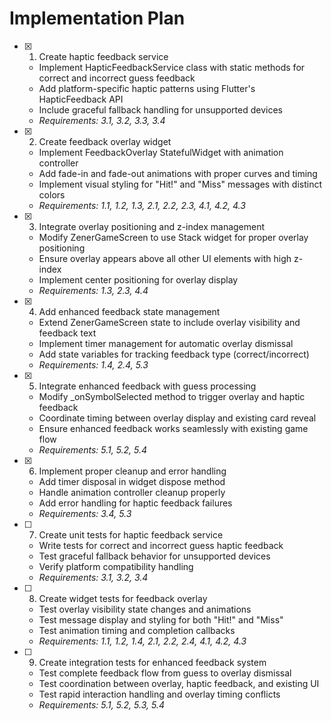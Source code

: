 # Implementation Plan

- [x] 1. Create haptic feedback service

  - Implement HapticFeedbackService class with static methods for correct and incorrect guess feedback
  - Add platform-specific haptic patterns using Flutter's HapticFeedback API
  - Include graceful fallback handling for unsupported devices
  - _Requirements: 3.1, 3.2, 3.3, 3.4_

- [x] 2. Create feedback overlay widget

  - Implement FeedbackOverlay StatefulWidget with animation controller
  - Add fade-in and fade-out animations with proper curves and timing
  - Implement visual styling for "Hit!" and "Miss" messages with distinct colors
  - _Requirements: 1.1, 1.2, 1.3, 2.1, 2.2, 2.3, 4.1, 4.2, 4.3_

- [x] 3. Integrate overlay positioning and z-index management

  - Modify ZenerGameScreen to use Stack widget for proper overlay positioning
  - Ensure overlay appears above all other UI elements with high z-index
  - Implement center positioning for overlay display
  - _Requirements: 1.3, 2.3, 4.4_

- [x] 4. Add enhanced feedback state management

  - Extend ZenerGameScreen state to include overlay visibility and feedback text
  - Implement timer management for automatic overlay dismissal
  - Add state variables for tracking feedback type (correct/incorrect)
  - _Requirements: 1.4, 2.4, 5.3_

- [x] 5. Integrate enhanced feedback with guess processing

  - Modify \_onSymbolSelected method to trigger overlay and haptic feedback
  - Coordinate timing between overlay display and existing card reveal
  - Ensure enhanced feedback works seamlessly with existing game flow
  - _Requirements: 5.1, 5.2, 5.4_

- [x] 6. Implement proper cleanup and error handling

  - Add timer disposal in widget dispose method
  - Handle animation controller cleanup properly
  - Add error handling for haptic feedback failures
  - _Requirements: 3.4, 5.3_

- [ ] 7. Create unit tests for haptic feedback service

  - Write tests for correct and incorrect guess haptic feedback
  - Test graceful fallback behavior for unsupported devices
  - Verify platform compatibility handling
  - _Requirements: 3.1, 3.2, 3.4_

- [ ] 8. Create widget tests for feedback overlay

  - Test overlay visibility state changes and animations
  - Test message display and styling for both "Hit!" and "Miss"
  - Test animation timing and completion callbacks
  - _Requirements: 1.1, 1.2, 1.4, 2.1, 2.2, 2.4, 4.1, 4.2, 4.3_

- [ ] 9. Create integration tests for enhanced feedback system
  - Test complete feedback flow from guess to overlay dismissal
  - Test coordination between overlay, haptic feedback, and existing UI
  - Test rapid interaction handling and overlay timing conflicts
  - _Requirements: 5.1, 5.2, 5.3, 5.4_
